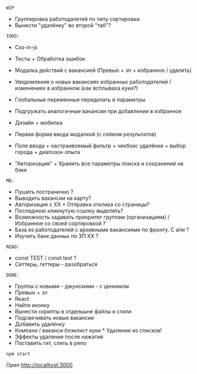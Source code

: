 `WIP`

* Группировка работодалетей по типу сортировки
* Вынести "удалёнку" во второй "таб"?
 
`TODO:`

* Css-in-js

* Тесты + Обработка ошибок

* Модалка действий с вакансией (Превью + зп + избранное / удалить)

* Уведомления о новых вакансиях избранных работодателей / изменениях в избранном (как всплываха куки?)

* Глобальные переменные переделать в параметры

* Подгружать аналогичные вакансии при добавлении в избранное

* Дизайн + мобилка
* Первая форма ввода модалкой (с сейвом результатов)
* Поле ввода + настраивоемый фильтр + чекбокс удалёнки + выбор города + диапозон опыта
* "Авторизация" + Хранить все параметры поиска и сохранений на бэке

`МБ:`

* Пушить постранично ?
* Выводить вакансии на карту?
* Авторизация с ХХ + Отправка отклика со страницы?
* Последнюю кликнутую ссылку выделять?
* Возможность задавать приоритет группам (организациям) / Избранное со своей сортировкой ?
* База из работодателей с архивными вакансиями по фронту. С апи ?
* Изучить банк данных по ЗП ХХ ?

`READ:`

* const TEST / const test ?
* Сеттеры, геттеры - разобраться

`DONE:`


* Группы с новыми - джунскими - с ценником
* Превью + зп
* React
* Найти иконку
* Вынести скрипты в отдельыне файлы и стили
* Подсвечивать новые вакансии
* Добавить удалёнку
* Компани / ваканси блэклист куки * Удаление из списков!
* Эффекты удаление после нажатия
* Поставить гит, слить в репо

`npm start`

Open [http://localhost:3000](http://localhost:3000)